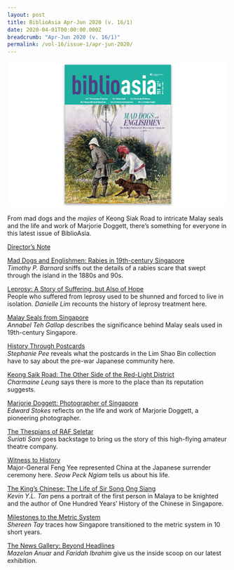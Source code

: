 ```yaml
---
layout: post
title: BiblioAsia Apr-Jun 2020 (v. 16/1)
date: 2020-04-01T00:00:00.000Z
breadcrumb: "Apr-Jun 2020 (v. 16/1)"
permalink: /vol-16/issue-1/apr-jun-2020/
---
```


<img src="/images/Vol-16-issue-1/Vol16_Iss1_copy.jpg">

From mad dogs and the *majies* of Keong Siak Road to intricate Malay seals and the life and work of Marjorie Doggett, there’s something for everyone in this latest issue of BiblioAsia. 


[Director’s Note](/vol-16/issue-1/apr-jun-2020/)

[Mad Dogs and Englishmen: Rabies in 19th-century Singapore](/vol-16/issue-1/apr-jun-2020/mad-dogs)<br>*Timothy P. Barnard* sniffs out the details of a rabies scare that swept through the island in the 1880s and 90s.

[Leprosy: A Story of Suffering, but Also of Hope](/vol-16/issue-1/apr-jun-2020/leprosy)<br>People who suffered from leprosy used to be shunned and forced to live in isolation. *Danielle Lim* recounts the history of leprosy treatment here.

[Malay Seals from Singapore](/vol-16/issue-1/apr-jun-2020/malay-seals)<br>*Annabel Teh Gallop* describes the significance behind Malay seals used in 19th-century Singapore.

[History Through Postcards](/vol-16/issue-1/apr-jun-2020/history-through-postcards)<br>*Stephanie Pee* reveals what the postcards in the Lim Shao Bin collection have to say about the pre-war Japanese community here.

[Keong Saik Road: The Other Side of the Red-Light District](/vol-16/issue-1/apr-jun-2020/keong-saik)<br>*Charmaine Leung* says there is more to the place than its reputation suggests.

[Marjorie Doggett: Photographer of Singapore](/vol-16/issue-1/apr-jun-2020/doggett)<br>*Edward Stokes* reflects on the life and work of Marjorie Doggett, a pioneering photographer.

[The Thespians of RAF Seletar](/vol-16/issue-1/apr-jun-2020/thespians)<br>*Suriati Sani* goes backstage to bring us the story of this high-flying amateur theatre company.

[Witness to History](/vol-16/issue-1/apr-jun-2020/witness-to-history)<br>Major-General Feng Yee represented China at the Japanese surrender ceremony here. *Seow Peck Ngiam* tells us about his life.

[The King’s Chinese: The Life of Sir Song Ong Siang](/vol-16/issue-1/apr-jun-2020/king)<br>*Kevin Y.L. Tan* pens a portrait of the first person in Malaya to be knighted and the author of One Hundred Years’ History of the Chinese in Singapore.

[Milestones to the Metric System](/vol-16/issue-1/apr-jun-2020/metric)<br>*Shereen Tay* traces how Singapore transitioned to the metric system in 10 short years.

[The News Gallery: Beyond Headlines](/vol-16/issue-1/apr-jun-2020/the-news-gallery)<br>*Mazelan Anuar* and *Faridah Ibrahim* give us the inside scoop on our latest exhibition. 
